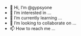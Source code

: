 - 👋 Hi, I’m @gypsyone
- 👀 I’m interested in ...
- 🌱 I’m currently learning ...
- 💞️ I’m looking to collaborate on ...
- 📫 How to reach me ...

<!---
gypsyone/gypsyone is a ✨ special ✨ repository because its `README.md` (this file) appears on your GitHub profile.
You can click the Preview link to take a look at your changes.
--->
